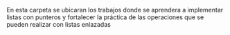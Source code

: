 En esta carpeta se ubicaran los trabajos donde se aprendera a implementar listas con punteros y fortalecer la práctica de las operaciones que se pueden realizar con listas enlazadas